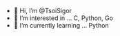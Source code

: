 - 👋 Hi, I’m @TsoiSigor
- 👀 I’m interested in ... C, Python, Go
- 🌱 I’m currently learning ... Python

<!---
TsoiSigor/TsoiSigor is a ✨ special ✨ repository because its `README.md` (this file) appears on your GitHub profile.
You can click the Preview link to take a look at your changes.
--->
